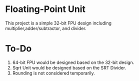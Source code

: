 # Floating-Point Unit 
This project is a simple 32-bit FPU design including multiplier,adder/subtractor, and divider.

# To-Do
 1. 64-bit FPU would be designed based on the 32-bit design.
 2. Sqrt Unit would be designed based on the SRT Divider.
 3. Rounding is not considered temporarily.
